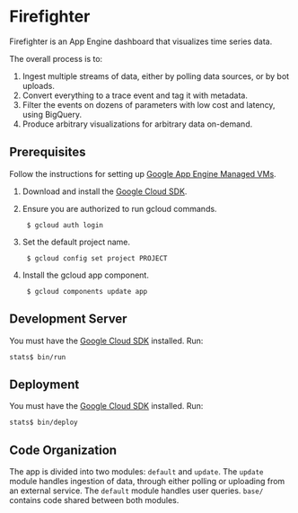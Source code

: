 <!-- Copyright 2015 The Chromium Authors. All rights reserved.
     Use of this source code is governed by a BSD-style license that can be
     found in the LICENSE file.
-->

Firefighter
===========

Firefighter is an App Engine dashboard that visualizes time series data.

The overall process is to:
1. Ingest multiple streams of data, either by polling data sources, or by bot uploads.
1. Convert everything to a trace event and tag it with metadata.
1. Filter the events on dozens of parameters with low cost and latency, using BigQuery.
1. Produce arbitrary visualizations for arbitrary data on-demand.

Prerequisites
-------------

Follow the instructions for setting up [Google App Engine Managed VMs](https://cloud.google.com/appengine/docs/managed-vms/getting-started).

1. Download and install the [Google Cloud SDK](https://cloud.google.com/sdk/#Quick_Start).

1. Ensure you are authorized to run gcloud commands.

        $ gcloud auth login

1. Set the default project name.

        $ gcloud config set project PROJECT

1. Install the gcloud app component.

        $ gcloud components update app

Development Server
------------------

You must have the [Google Cloud SDK](https://cloud.google.com/sdk/) installed. Run:

    stats$ bin/run

Deployment
----------

You must have the [Google Cloud SDK](https://cloud.google.com/sdk/) installed. Run:

    stats$ bin/deploy

Code Organization
-----------------

The app is divided into two modules: `default` and `update`. The `update` module handles ingestion of data, through either polling or uploading from an external service. The `default` module handles user queries. `base/` contains code shared between both modules.
